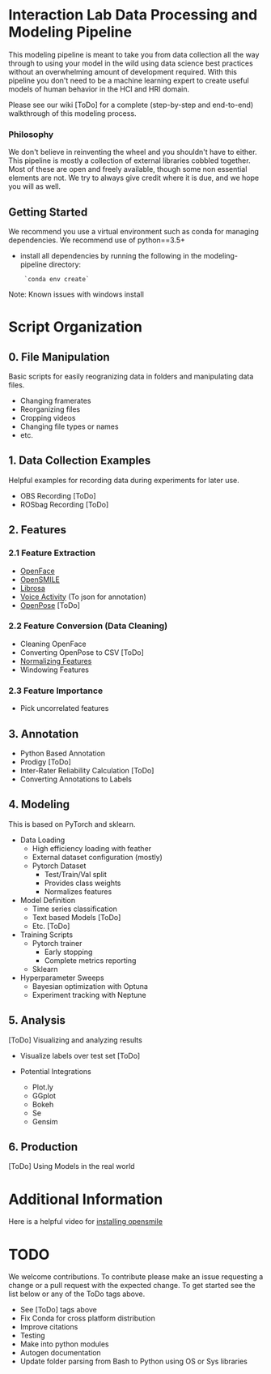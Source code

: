 # Interaction Lab Data Processing and Modeling Pipeline

This modeling pipeline is meant to take you from data collection all the way through to using your model in the wild using data science best practices without an overwhelming amount of development required. With this pipeline you don't need to be a machine learning expert to create useful models of human behavior in the HCI and HRI domain.

Please see our wiki [ToDo] for a complete (step-by-step and end-to-end) walkthrough of this modeling process. 

### Philosophy

We don't believe in reinventing the wheel and you shouldn't have to either. This pipeline is mostly a collection of external libraries cobbled together. Most of these are open and freely available, though some non essential elements are not. We try to always give credit where it is due, and we hope you will as well. 


## Getting Started

We recommend you use a virtual environment such as conda for managing dependencies. We recommend use of python==3.5+
 - install all dependencies by running the following in the modeling-pipeline directory:

        `conda env create`

Note: Known issues with windows install

# Script Organization

## 0. File Manipulation

Basic scripts for easily reogranizing data in folders and manipulating data files.

 - Changing framerates
 - Reorganizing files
 - Cropping videos
 - Changing file types or names
 - etc.

## 1. Data Collection Examples

Helpful examples for recording data during experiments for later use.

 - OBS Recording [ToDo]
 - ROSbag Recording [ToDo]

## 2. Features

### 2.1 Feature Extraction

 - [OpenFace](https://github.com/TadasBaltrusaitis/OpenFace)
 - [OpenSMILE](https://www.audeering.com/opensmile/)
 - [Librosa](https://librosa.org/doc/latest/index.html)
 - [Voice Activity](https://github.com/wiseman/py-webrtcvad) (To json for annotation)
 - [OpenPose](https://github.com/CMU-Perceptual-Computing-Lab/openpose) [ToDo]

### 2.2 Feature Conversion (Data Cleaning)

 - Cleaning OpenFace
 - Converting OpenPose to CSV [ToDo]
 - [Normalizing Features](https://towardsai.net/p/data-science/how-when-and-why-should-you-normalize-standardize-rescale-your-data-3f083def38ff)
 - Windowing Features

### 2.3 Feature Importance

 - Pick uncorrelated features


## 3. Annotation

 - Python Based Annotation
 - Prodigy [ToDo]
 - Inter-Rater Reliability Calculation [ToDo]
 - Converting Annotations to Labels

## 4. Modeling

This is based on PyTorch and sklearn.

 - Data Loading
    - High efficiency loading with feather
    - External dataset configuration (mostly)
    - Pytorch Dataset
        - Test/Train/Val split
        - Provides class weights
        - Normalizes features
 - Model Definition
    - Time series classification
    - Text based Models [ToDo]
    - Etc. [ToDo]
 - Training Scripts 
    - Pytorch trainer
        - Early stopping
        - Complete metrics reporting
    - Sklearn 
 - Hyperparameter Sweeps
    - Bayesian optimization with Optuna
    - Experiment tracking with Neptune

## 5. Analysis

[ToDo] Visualizing and analyzing results 
  - Visualize labels over test set [ToDo]
  
  - Potential Integrations 
    - Plot.ly
    - GGplot
    - Bokeh
    - Se
    - Gensim

## 6. Production

[ToDo] Using Models in the real world


# Additional Information

Here is a helpful video for [installing opensmile](https://www.youtube.com/watch?v=y8jDv1dW06Q&ab_channel=HowTo)


# TODO

We welcome contributions. To contribute please make an issue requesting a change or a pull request with the expected change. To get started see the list below or any of the ToDo tags above.

- See [ToDo] tags above
- Fix Conda for cross platform distribution
- Improve citations
- Testing
- Make into python modules
- Autogen documentation
- Update folder parsing from Bash to Python using OS or Sys libraries